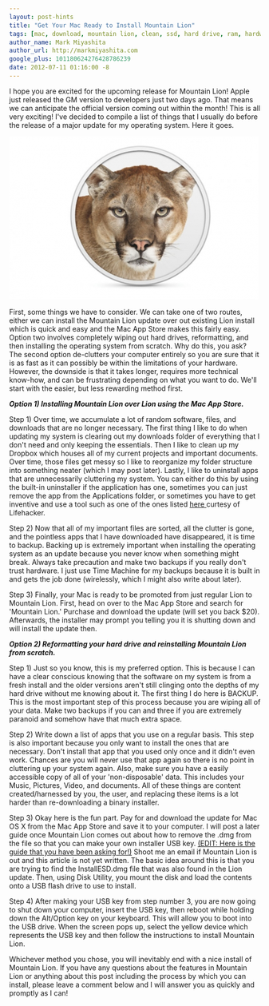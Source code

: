 ```yaml
---
layout: post-hints
title: "Get Your Mac Ready to Install Mountain Lion"
tags: [mac, download, mountain lion, clean, ssd, hard drive, ram, hardware, software, install, update]
author_name: Mark Miyashita
author_url: http://markmiyashita.com
google_plus: 101180624276428786239
date: 2012-07-11 01:16:00 -8
---
```


I hope you are excited for the upcoming release for Mountain Lion! Apple just released the GM version to developers just two days ago. That means we can anticipate the official version coming out within the month! This is all very exciting! I've decided to compile a list of things that I usually do before the release of a major update for my operating system. Here it goes.

<img class="clear blog-image full-border" src="/images/os-x-mountain-lion.jpeg" title="Mountain Lion">

First, some things we have to consider. We can take one of two routes, either we can install the Mountain Lion update over out existing Lion install which is quick and easy and the Mac App Store makes this fairly easy. Option two involves completely wiping out hard drives, reformatting, and then installing the operating system from scratch. Why do this, you ask? The second option de-clutters your computer entirely so you are sure that it is as fast as it can possibly be within the limitations of your hardware. However, the downside is that it takes longer, requires more technical know-how, and can be frustrating depending on what you want to do. We'll start with the easier, but less rewarding method first.

***Option 1) Installing Mountain Lion over Lion using the Mac App Store.***

Step 1) Over time, we accumulate a lot of random software, files, and downloads that are no longer necessary. The first thing I like to do when updating my system is clearing out my downloads folder of everything that I don't need and only keeping the essentials. Then I like to clean up my Dropbox which houses all of my current projects and important documents. Over time, those files get messy so I like to reorganize my folder structure into something neater (which I may post later). Lastly, I like to uninstall apps that are unnecessarily cluttering my system. You can either do this by using the built-in uninstaller if the application has one, sometimes you can just remove the app from the Applications folder, or sometimes you have to get inventive and use a tool such as one of the ones listed <a href="http://lifehacker.com/5828738/the-best-app-uninstaller-for-mac">here </a> curtesy of Lifehacker.

Step 2) Now that all of my important files are sorted, all the clutter is gone, and the pointless apps that I have downloaded have disappeared, it is time to backup. Backing up is extremely important when installing the operating system as an update because you never know when something might break. Always take precaution and make two backups if you really don't trust hardware. I just use Time Machine for my backups because it is built in and gets the job done (wirelessly, which I might also write about later).

Step 3) Finally, your Mac is ready to be promoted from just regular Lion to Mountain Lion. First, head on over to the Mac App Store and search for 'Mountain Lion.' Purchase and download the update (will set you back $20). Afterwards, the installer may prompt you telling you it is shutting down and will install the update then.


***Option 2) Reformatting your hard drive and reinstalling Mountain Lion from scratch.***

Step 1) Just so you know, this is my preferred option. This is because I can have a clear conscious knowing that the software on my system is from a fresh install and the older versions aren't still clinging onto the depths of my hard drive without me knowing about it. The first thing I do here is BACKUP. This is the most important step of this process because you are wiping all of your data. Make two backups if you can and three if you are extremely paranoid and somehow have that much extra space.

Step 2) Write down a list of apps that you use on a regular basis. This step is also important because you only want to install the ones that are necessary. Don't install that app that you used only once and it didn't even work. Chances are you will never use that app again so there is no point in cluttering up your system again. Also, make sure you have a easily accessible copy of all of your 'non-disposable' data. This includes your Music, Pictures, Video, and documents. All of these things are content created/harnessed by you, the user, and replacing these items is a lot harder than re-downloading a binary installer.

Step 3) Okay here is the fun part. Pay for and download the update for Mac OS X from the Mac App Store and save it to your computer. I will post a later guide once Mountain Lion comes out about how to remove the .dmg from the file so that you can make your own installer USB key. <a href="http://hints.binaryage.com/how-to-make-a-mountain-lion-usb-installer-key/">(EDIT: Here is the guide that you have been asking for!)</a> Shoot me an email if Mountain Lion is out and this article is not yet written. The basic idea around this is that you are trying to find the InstallESD.dmg file that was also found in the Lion update. Then, using Disk Utility, you mount the disk and load the contents onto a USB flash drive to use to install.

Step 4) After making your USB key from step number 3, you are now going to shut down your computer, insert the USB key, then reboot while holding down the Alt/Option key on your keyboard. This will allow you to boot into the USB drive. When the screen pops up, select the yellow device which represents the USB key and then follow the instructions to install Mountain Lion. 

Whichever method you chose, you will inevitably end with a nice install of Mountain Lion. If you have any questions about the features in Mountain Lion or anything about this post including the process by which you can install, please leave a comment below and I will answer you as quickly and promptly as I can!
